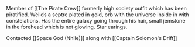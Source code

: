 Member of [[The Pirate Crew]]
formerly high society outfit which has been piratified.
Weilds a septre plated in gold, orb with the universe inside in with constelations.
Has the entire galaxy going through his hair, small jemstone in the forehead which is not glowing. Star earings.

Contacted [[Space God (Nhile)]] along with [[Captain Solomon's Drift]]